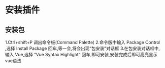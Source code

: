# 安装插件

## 安装包

1.Ctrl+shift+P 调出命令板(Command Palette)
2.命令版中输入 Package Control ,选择 Install Package 回车,等一会,将会出现“包安装”对话框
3.在包安装对话框中,输入 Vue,选择 “Vue Syntax Highlight” 回车,即可安装,安装完成后即可高亮显示vue语法